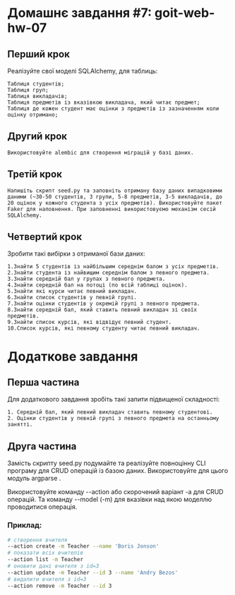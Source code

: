

# Домашнє завдання #7: goit-web-hw-07

## Перший крок​

Реалізуйте свої моделі SQLAlchemy, для таблиць:

    Таблиця студентів;
    Таблиця груп;
    Таблиця викладачів;
    Таблиця предметів із вказівкою викладача, який читає предмет;
    Таблиця де кожен студент має оцінки з предметів із зазначенням коли оцінку отримано;


## Другий крок

    Використовуйте alembic для створення міграцій у базі даних.

## Третій крок

    Напишіть скрипт seed.py та заповніть отриману базу даних випадковими даними (~30-50 студентів, 3 групи, 5-8 предметів, 3-5 викладачів, до 20 оцінок у кожного студента з усіх предметів). Використовуйте пакет Faker для наповнення. При заповненні використовуємо механізм сесій SQLAlchemy.


## Четвертий крок

Зробити такі вибірки з отриманої бази даних:


    1.Знайти 5 студентів із найбільшим середнім балом з усіх предметів.
    2.Знайти студента із найвищим середнім балом з певного предмета.
    3.Знайти середній бал у групах з певного предмета.
    4.Знайти середній бал на потоці (по всій таблиці оцінок).
    5.Знайти які курси читає певний викладач.
    6.Знайти список студентів у певній групі.
    7.Знайти оцінки студентів у окремій групі з певного предмета.
    8.Знайти середній бал, який ставить певний викладач зі своїх предметів.
    9.Знайти список курсів, які відвідує певний студент.
    10.Список курсів, які певному студенту читає певний викладач.

# Додаткове завдання

## Перша частина


Для додаткового завдання зробіть такі запити підвищеної складності:

    1. Середній бал, який певний викладач ставить певному студентові.
    2. Оцінки студентів у певній групі з певного предмета на останньому занятті.

## Друга частина


Замість скрипту seed.py подумайте та реалізуйте повноцінну CLI програму для CRUD операцій із базою даних. Використовуйте для цього модуль argparse .


Використовуйте команду --action або скорочений варіант -a для CRUD операцій. Та команду --model (-m) для вказівки над якою моделлю проводитися операція.

### Приклад:

```bash
# створення вчителя
--action create -m Teacher --name 'Boris Jonson' 
# показати всіх вчителів
--action list -m Teacher 
# оновити дані вчителя з id=3
--action update -m Teacher --id 3 --name 'Andry Bezos' 
# видалити вчителя з id=3
--action remove -m Teacher --id 3